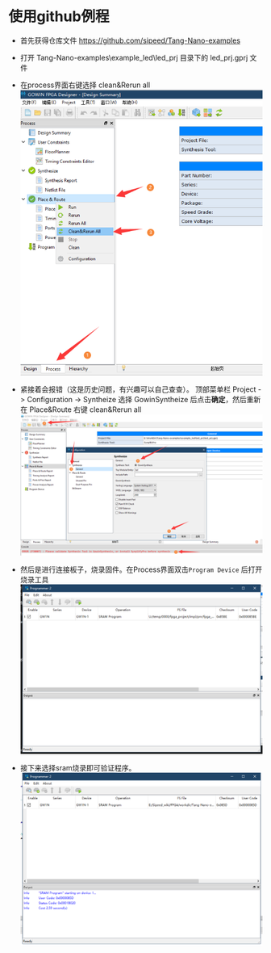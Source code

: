 # 使用github例程

- 首先获得仓库文件 https://github.com/sipeed/Tang-Nano-examples

- 打开 Tang-Nano-examples\example_led\led_prj 目录下的 led_prj.gprj 文件
- 在process界面右键选择 clean&Rerun all
    ![](./assets/github_place&route.png)
- 紧接着会报错（这是历史问题，有兴趣可以自己查查）。
  顶部菜单栏 Project -> Configuration -> Syntheize 选择 GowinSyntheize 后点击**确定**，然后重新在 Place&Route 右键 clean&Rerun all
 ![](./assets/Change_Synthesis.png)
- 然后是进行连接板子，烧录固件。在Process界面双击`Program Device` 后打开烧录工具
    ![](./assets/Open_Programmer.png)

- 接下来选择sram烧录即可验证程序。
    ![](./assets/Success_led.png)